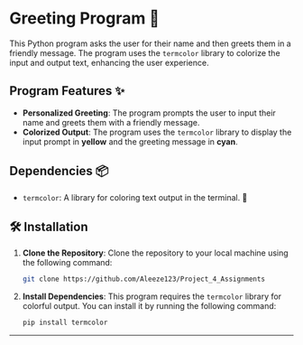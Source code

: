 # Greeting Program 👋

This Python program asks the user for their name and then greets them in a friendly message. The program uses the `termcolor` library to colorize the input and output text, enhancing the user experience.

## Program Features ✨

- **Personalized Greeting**: The program prompts the user to input their name and greets them with a friendly message.
- **Colorized Output**: The program uses the `termcolor` library to display the input prompt in **yellow** and the greeting message in **cyan**.

## Dependencies 📦

- `termcolor`: A library for coloring text output in the terminal. 🌈


## 🛠️ Installation

1. **Clone the Repository**:
    Clone the repository to your local machine using the following command:

    ```bash
    git clone https://github.com/Aleeze123/Project_4_Assignments
    ```

2. **Install Dependencies**:
    This program requires the `termcolor` library for colorful output. You can install it by running the following command:

    ```bash
    pip install termcolor
    ```

---